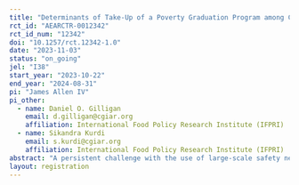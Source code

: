 ```yaml
---
title: "Determinants of Take-Up of a Poverty Graduation Program among Cash Transfer Recipients"
rct_id: "AEARCTR-0012342"
rct_id_num: "12342"
doi: "10.1257/rct.12342-1.0"
date: "2023-11-03"
status: "on_going"
jel: "I38"
start_year: "2023-10-22"
end_year: "2024-08-31"
pi: "James Allen IV"
pi_other:
  - name: Daniel O. Gilligan
    email: d.gilligan@cgiar.org
    affiliation: International Food Policy Research Institute (IFPRI)
  - name: Sikandra Kurdi
    email: s.kurdi@cgiar.org
    affiliation: International Food Policy Research Institute (IFPRI)
abstract: "A persistent challenge with the use of large-scale safety net programs in low- and middle-income countries (LMICs) is that the programs have limited turnover and are thus very expensive to operate. Graduation models programs are designed to address this problem through a big push approach, providing large asset transfers, financial inclusion and skills training to promote greater success against poverty reduction. With this in mind, the Government of Egypt has designed a graduation model program, called Forsa, to directly provide a mechanism to support graduation from its national safety net program; however, voluntary take-up of Forsa is limited. In this study, we seek to test the effect of targeted messages on interest in and take-up of Forsa as an alternative to the existing cash transfer program, by randomizing video messages into the end of a household survey in communities where Forsa is available."
layout: registration
---
```


